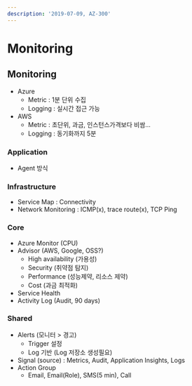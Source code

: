 ```yaml
---
description: '2019-07-09, AZ-300'
---
```


# Monitoring

## Monitoring

* Azure
  * Metric : 1분 단위 수집
  * Logging : 실시간 접근 가능
* AWS
  * Metric : 초단위, 과금, 인스턴스가격보다 비쌈...
  * Logging : 동기화까지 5분

### Application

* Agent 방식

### Infrastructure

* Service Map : Connectivity
* Network Monitoring : ICMP\(x\), trace route\(x\), TCP Ping

### Core

* Azure Monitor \(CPU\)
* Advisor \(AWS, Google, OSS?\)
  * High availability \(가용성\)
  * Security \(취약점 탐지\)
  * Performance \(성능제약, 리소스 제약\)
  * Cost \(과금 최적화\)
* Service Health
* Activity Log \(Audit, 90 days\)

### Shared

* Alerts \(모니터 &gt; 경고\)
  * Trigger 설정
  * Log 기반 \(Log 저장소 생성필요\)
* Signal \(source\) : Metrics, Audit, Application Insights, Logs
* Action Group
  * Email, Email\(Role\), SMS\(5 min\), Call


